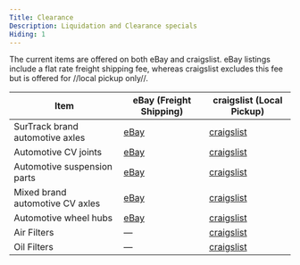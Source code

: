```yaml
---
Title: Clearance
Description: Liquidation and Clearance specials
Hiding: 1
---
```


The current items are offered on both eBay and craigslist. eBay listings include a flat rate freight shipping fee, whereas craigslist excludes this fee but is offered for //local pickup only//.

| Item | eBay (Freight Shipping) | craigslist (Local Pickup)  |
|------|-------------------------|----------------------------|
| SurTrack brand automotive axles | [eBay](https://www.ebay.com/itm/362752958800?ViewItem=&item=362752958800) | [craigslist](https://baltimore.craigslist.org/pts/d/jessup-pallet-of-surtrack-automotve-cv/6972977647.html)  |
| Automotive CV joints            | [eBay](https://www.ebay.com/itm/362754155673?ViewItem=&item=362754155673) | [craigslist](https://baltimore.craigslist.org/pts/d/jessup-pallet-of-overstock-automotive/6973054740.html)   |
| Automotive suspension parts     | [eBay](https://www.ebay.com/itm/133170471225?ViewItem=&item=133170471225) | [craigslist](https://baltimore.craigslist.org/pts/d/jessup-pallet-of-automotive-suspension/6972986530.html)  |
| Mixed brand automotive CV axles | [eBay](https://www.ebay.com/itm/362754110584?ViewItem=&item=362754110584) | [craigslist](https://baltimore.craigslist.org/pts/d/jessup-pallet-of-various-brands-auto-cv/6973019967.html) |
| Automotive wheel hubs           | [eBay](https://www.ebay.com/itm/133170531555?ViewItem=&item=133170531555) | [craigslist](https://baltimore.craigslist.org/pts/d/jessup-crate-of-automotive-wheel-hubs/6973046218.html)   |
| Air Filters                     | &mdash;                                                                   | [craigslist](https://baltimore.craigslist.org/pts/d/jessup-ecogard-champ-valvoline-other/6972347421.html)    |
| Oil Filters                     | &mdash;                                                                   | [craigslist](https://baltimore.craigslist.org/pts/d/jessup-champ-ecogard-valvoline-other/6971577152.html)    |

